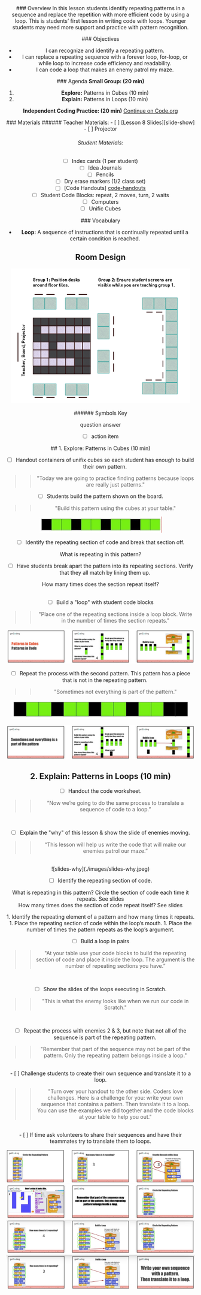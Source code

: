 <header class='header' title='Lesson 8' subtitle='Code the Enemy (Write Loops)'/>

<notable>
<iconp src='/icons/activity.png'>### Overview</iconp>
In this lesson students identify repeating patterns in a sequence and replace the repetition with more efficient code by using a loop.  This is students’ first lesson in writing code with loops. Younger students may need more support and practice with pattern recognition.

<iconp src='/icons/objectives.png'>### Objectives</iconp>
- I can recognize and identify a repeating pattern.
- I can replace a repeating sequence with a forever loop, for-loop, or while loop to increase code efficiency and readability.
- I can code a loop that makes an enemy patrol my maze.


<iconp src='/icons/agenda.png'>### Agenda</iconp>
**Small Group: (20 min)**
1. **Explore:** Patterns in Cubes (10 min)
1. **Explain:** Patterns in Loops (10 min)  

**Independent Coding Practice: (20 min)** [Continue on Code.org](https://studio.code.org/s/course2/stage/8/puzzle/1)

<note>
<iconp src='/icons/materials.png'>### Materials</iconp>
###### Teacher Materials:
- [ ] [Lesson 8 Slides][slide-show]
- [ ] Projector

###### Student Materials: 
- [ ] Index cards (1 per student)
- [ ] Idea Journals
- [ ] Pencils
- [ ] Dry erase markers (1/2 class set)
- [ ] [Code Handouts] [code-handouts]
- [ ] Student Code Blocks: repeat, 2 moves, turn, 2 waits
- [ ] Computers
- [ ] Unific Cubes

<iconp src='/icons/vocab.png'>### Vocabulary</iconp>

- **Loop:** A sequence of instructions that is continually repeated until a certain condition is reached.

</note>

<pagebreak/>

## Room Design

![room](./images/desk-setup_split-classroom.png)

<note borderLeft='2px solid green' mt='2em'>
###### Symbols Key

<iconp ml='1.65em' type='question'>question</iconp>
<iconp ml='1.65em' type='answer'>answer</iconp>
- [ ] action item
</note>
<pagebreak/>
## 1. Explore: Patterns in Cubes (10 min)

- [ ] Handout containers of unifix cubes so each student has enough to build their own pattern.

> > "Today we are going to practice finding patterns because loops are really just patterns."

- [ ] Students build the pattern shown on the board.

> > "Build this pattern using the cubes at your table."

![pattern1](./images/unifix-cubes-pattern1.jpeg)

- [ ] Identify the repeating section of code and break that section off. 

<iconp type='question'>What is repeating in this pattern?</iconp>
<br/>
- [ ] Have students break apart the pattern into its repeating sections. Verify that they all match by lining them up. 

<iconp type='question'>How many times does the section repeat itself?</iconp>  
<br/>
- [ ] Build a "loop" with student code blocks

> > "Place one of the repeating sections inside a loop block. Write in the number of times the section repeats."

![cubes-slides](./images/slides-cubes1.jpeg)

- [ ] Repeat the process with the second pattern. This pattern has a piece that is not in the repeating pattern.

> > "Sometimes not everything is part of the pattern."

![pattern2](./images/unifix-cubes-pattern2.jpeg)

![cubes-slides2](./images/slides-cubes2.jpeg)

## 2. Explain: Patterns in Loops (10 min)

- [ ] Handout the code worksheet.

> > “Now we’re going to do the same process to translate a sequence of code to a loop.”

<br/>

- [ ] Explain the "why" of this lesson & show the slide of enemies moving.

> > “This lesson will help us write the code that will make our enemies patrol our maze.”

<br/>
![slides-why](./images/slides-why.jpeg)

- [ ] Identify the repeating section of code.

<iconp type='question'> What is repeating in this pattern? Circle the section of code each time it repeats.</iconp>
<iconp type='answer'>See slides</iconp>
<br/>
<iconp type='question'>How many times does the section of code repeat itself?</iconp>
<iconp type='answer'>See slides</iconp>

<note type='key' title='To Write a Loop:'>
1. Identify the repeating element of a pattern and how many times it repeats.
1. Place the repeating section of code within the loop’s mouth.
1. Place the number of times the pattern repeats as the loop’s argument.
</note>

- [ ] Build a loop in pairs

> > "At your table use your code blocks to build the repeating section of code and place it inside the loop. The argument is the number of repeating sections you have.”

<br/>

- [ ] Show the slides of the loops executing in Scratch.

> > "This is what the enemy looks like when we run our code in Scratch."
<br/>

- [ ] Repeat the process with enemies 2 & 3, but note that not all of the sequence is part of the repeating pattern.

> > "Remember that part of the sequence may not be part of the pattern. Only the repeating pattern belongs inside a loop."

<br/>
- [ ] Challenge students to create their own sequence and translate it to a loop.

> > "Turn over your handout to the other side. Coders love challenges. Here is a challenge for you: write your own sequence that contains a pattern. Then translate it to a loop. You can use the examples we did together and the code blocks at your table to help you out."

<br/>
- [ ] If time ask volunteers to share their sequences and have their teammates try to translate them to loops.

![slides1](./images/slides-loops1.jpeg)
![slides2](./images/slides-loops2.jpeg)
![slides3](./images/slides-loops3.jpeg)
![slides4](./images/slides-loops4.jpeg)
</notable>

[slide-show]: https://docs.google.com/presentation/d/1qY2UHzrIAYHKvO47l1gtxVDtr68lObRKzMVWHIrS888/edit?usp=sharing
[code-handouts]: https://drive.google.com/file/d/0B2wBzr9vcXjPSkdnS2llTlU0bWc/view?usp=sharing